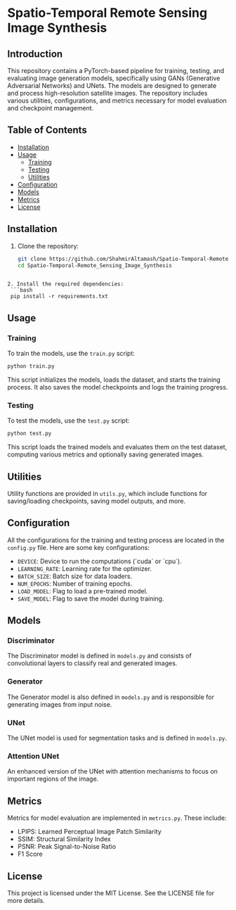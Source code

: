 # Spatio-Temporal Remote Sensing Image Synthesis

## Introduction
This repository contains a PyTorch-based pipeline for training, testing, and evaluating image generation models, specifically using GANs (Generative Adversarial Networks) and UNets. The models are designed to generate and process high-resolution satellite images. The repository includes various utilities, configurations, and metrics necessary for model evaluation and checkpoint management.

## Table of Contents
- [Installation](#installation)
- [Usage](#usage)
  - [Training](#training)
  - [Testing](#testing)
  - [Utilities](#utilities)
- [Configuration](#configuration)
- [Models](#models)
- [Metrics](#metrics)
- [License](#license)

## Installation

1. Clone the repository:
   ```bash
   git clone https://github.com/ShahmirAltamash/Spatio-Temporal-Remote_Sensing_Image_Synthesis.git
   cd Spatio-Temporal-Remote_Sensing_Image_Synthesis
  ```

2. Install the required dependencies:
   ```bash
   pip install -r requirements.txt
   ```

## Usage

### Training

To train the models, use the `train.py` script:

   ```bash
   python train.py
  ```

This script initializes the models, loads the dataset, and starts the training process. It also saves the model checkpoints and logs the training progress.

### Testing

To test the models, use the `test.py` script:

   ```bash
   python test.py
   ```

This script loads the trained models and evaluates them on the test dataset, computing various metrics and optionally saving generated images.

## Utilities
Utility functions are provided in `utils.py`, which include functions for saving/loading checkpoints, saving model outputs, and more.

## Configuration
All the configurations for the training and testing process are located in the `config.py` file. Here are some key configurations:

- `DEVICE`: Device to run the computations (\`cuda\` or \`cpu\`).
- `LEARNING_RATE`: Learning rate for the optimizer.
- `BATCH_SIZE`: Batch size for data loaders.
- `NUM_EPOCHS`: Number of training epochs.
- `LOAD_MODEL`: Flag to load a pre-trained model.
- `SAVE_MODEL`: Flag to save the model during training.

## Models
### Discriminator
The Discriminator model is defined in `models.py` and consists of convolutional layers to classify real and generated images.

### Generator
The Generator model is also defined in `models.py` and is responsible for generating images from input noise.

### UNet
The UNet model is used for segmentation tasks and is defined in `models.py`.

### Attention UNet
An enhanced version of the UNet with attention mechanisms to focus on important regions of the image.

## Metrics
Metrics for model evaluation are implemented in `metrics.py`. These include:

- LPIPS: Learned Perceptual Image Patch Similarity
- SSIM: Structural Similarity Index
- PSNR: Peak Signal-to-Noise Ratio
- F1 Score

## License
This project is licensed under the MIT License. See the LICENSE file for more details.
